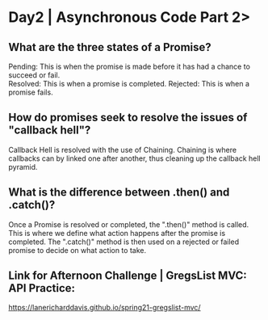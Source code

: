 # Day2 | Asynchronous Code Part 2> 

## What are the three states of a Promise?
Pending: This is when the promise is made before it has had a chance to succeed or fail.<br>
Resolved: This is when a promise is completed.
Rejected: This is when a promise fails.
## How do promises seek to resolve the issues of "callback hell"?
Callback Hell is resolved with the use of Chaining.  Chaining is where callbacks can by linked one after another, thus cleaning up the callback hell pyramid.
## What is the difference between .then() and .catch()?
Once a Promise is resolved or completed, the ".then()" method is called.  This is where we define what action happens after the promise is completed.
The ".catch()" method is then used on a rejected or failed promise to decide on what action to take. 
## Link for Afternoon Challenge | GregsList MVC: API Practice:
https://lanericharddavis.github.io/spring21-gregslist-mvc/